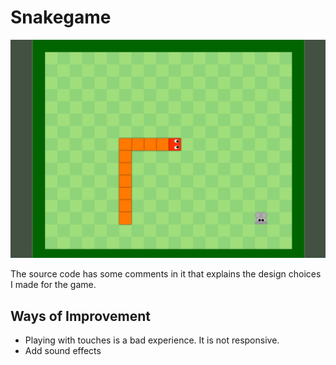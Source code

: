 # Snakegame
![cover](cover.png)

The source code has some comments in it that explains the design choices I made for the game.

## Ways of Improvement
- Playing with touches is a bad experience. It is not responsive.
- Add sound effects
